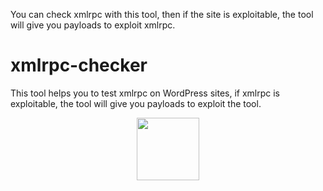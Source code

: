 You can check xmlrpc with this tool, then if the site is exploitable, the tool will give you payloads to exploit xmlrpc.
# xmlrpc-checker

This tool helps you to test xmlrpc on WordPress sites, if xmlrpc is exploitable, the tool will give you payloads to exploit the tool.
<div id="header" align="center">
  <img src="https://media.giphy.com/media/M9gbBd9nbDrOTu1Mqx/giphy.gif" width="100"/>
</div>

